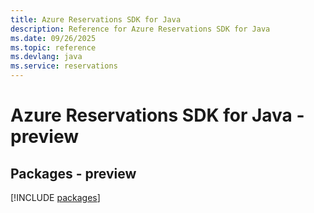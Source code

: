 ```yaml
---
title: Azure Reservations SDK for Java
description: Reference for Azure Reservations SDK for Java
ms.date: 09/26/2025
ms.topic: reference
ms.devlang: java
ms.service: reservations
---
```

# Azure Reservations SDK for Java - preview
## Packages - preview
[!INCLUDE [packages](reservations-index.md)]